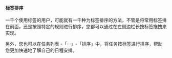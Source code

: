 #### 标签排序

一千个使用标签的用户，可能就有一千种为标签排序的方法，不管是将常用标签排在前面，还是按照特定的规则进行排序，您都可以通过在左侧边栏长按标签拖拽来实现。

另外，您也可以在任务列表 -「···」-「排序」中，将任务按标签进行排序，帮助您更加快速地了解自己的日程安排。


